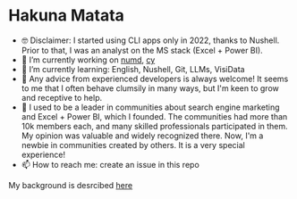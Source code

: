 # Hakuna Matata

- 🤓 Disclaimer: I started using CLI apps only in 2022, thanks to Nushell. Prior to that, I was an analyst on the MS stack (Excel + Power BI).
- 🔭 I’m currently working on [numd](https://github.com/maxim-uvarov/numd), [cy](https://github.com/cyber-prophet/cy)
- 🌱 I’m currently learning: English, Nushell, Git, LLMs, VisiData
- 🤔 Any advice from experienced developers is always welcome! It seems to me that I often behave clumsily in many ways, but I'm keen to grow and receptive to help.
- 🙈 I used to be a leader in communities about search engine marketing and Excel + Power BI, which I founded. The communities had more than 10k members each, and many skilled professionals participated in them. My opinion was valuable and widely recognized there. Now, I'm a newbie in communities created by others. It is a very special experience!
- 📫 How to reach me: create an issue in this repo

My background is desrcibed [here](https://github.com/maxim-uvarov/maxim-uvarov/blob/main/about.md)
